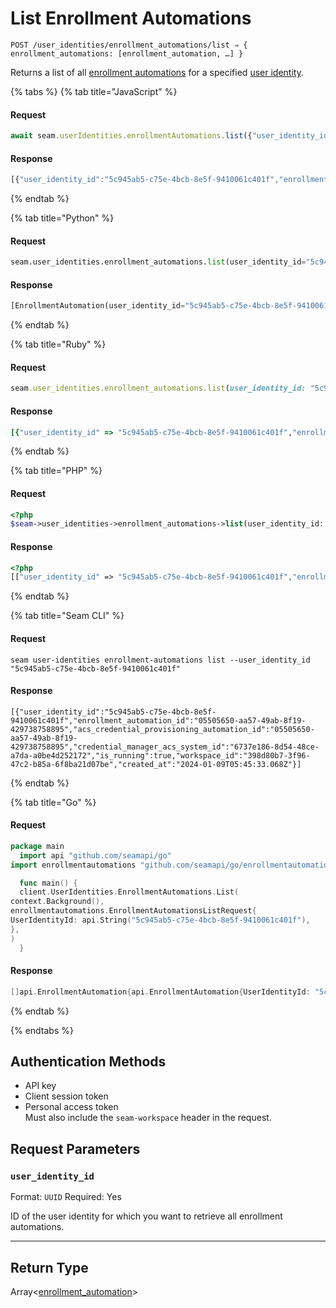 # List Enrollment Automations

```
POST /user_identities/enrollment_automations/list ⇒ { enrollment_automations: [enrollment_automation, …] }
```

Returns a list of all [enrollment automations](https://docs.seam.co/latest/capability-guides/mobile-access-in-development/issuing-mobile-credentials-from-an-access-control-system) for a specified [user identity](https://docs.seam.co/latest/capability-guides/mobile-access-in-development/managing-mobile-app-user-accounts-with-user-identities#what-is-a-user-identity).

{% tabs %}
{% tab title="JavaScript" %}
#### Request

```javascript
await seam.userIdentities.enrollmentAutomations.list({"user_identity_id":"5c945ab5-c75e-4bcb-8e5f-9410061c401f"})
```

#### Response

```javascript
[{"user_identity_id":"5c945ab5-c75e-4bcb-8e5f-9410061c401f","enrollment_automation_id":"05505650-aa57-49ab-8f19-429738758895","acs_credential_provisioning_automation_id":"05505650-aa57-49ab-8f19-429738758895","credential_manager_acs_system_id":"6737e186-8d54-48ce-a7da-a0be4d252172","is_running":true,"workspace_id":"398d80b7-3f96-47c2-b85a-6f8ba21d07be","created_at":"2024-01-09T05:45:33.068Z"}]
```
{% endtab %}

{% tab title="Python" %}
#### Request

```python
seam.user_identities.enrollment_automations.list(user_identity_id="5c945ab5-c75e-4bcb-8e5f-9410061c401f")
```

#### Response

```python
[EnrollmentAutomation(user_identity_id="5c945ab5-c75e-4bcb-8e5f-9410061c401f", enrollment_automation_id="05505650-aa57-49ab-8f19-429738758895", acs_credential_provisioning_automation_id="05505650-aa57-49ab-8f19-429738758895", credential_manager_acs_system_id="6737e186-8d54-48ce-a7da-a0be4d252172", is_running=true, workspace_id="398d80b7-3f96-47c2-b85a-6f8ba21d07be", created_at="2024-01-09T05:45:33.068Z")]
```
{% endtab %}

{% tab title="Ruby" %}
#### Request

```ruby
seam.user_identities.enrollment_automations.list(user_identity_id: "5c945ab5-c75e-4bcb-8e5f-9410061c401f")
```

#### Response

```ruby
[{"user_identity_id" => "5c945ab5-c75e-4bcb-8e5f-9410061c401f","enrollment_automation_id" => "05505650-aa57-49ab-8f19-429738758895","acs_credential_provisioning_automation_id" => "05505650-aa57-49ab-8f19-429738758895","credential_manager_acs_system_id" => "6737e186-8d54-48ce-a7da-a0be4d252172","is_running" => true,"workspace_id" => "398d80b7-3f96-47c2-b85a-6f8ba21d07be","created_at" => "2024-01-09T05:45:33.068Z"}]
```
{% endtab %}

{% tab title="PHP" %}
#### Request

```php
<?php
$seam->user_identities->enrollment_automations->list(user_identity_id: "5c945ab5-c75e-4bcb-8e5f-9410061c401f")
```

#### Response

```php
<?php
[["user_identity_id" => "5c945ab5-c75e-4bcb-8e5f-9410061c401f","enrollment_automation_id" => "05505650-aa57-49ab-8f19-429738758895","acs_credential_provisioning_automation_id" => "05505650-aa57-49ab-8f19-429738758895","credential_manager_acs_system_id" => "6737e186-8d54-48ce-a7da-a0be4d252172","is_running" => true,"workspace_id" => "398d80b7-3f96-47c2-b85a-6f8ba21d07be","created_at" => "2024-01-09T05:45:33.068Z"]]
```
{% endtab %}

{% tab title="Seam CLI" %}
#### Request

```seam_cli
seam user-identities enrollment-automations list --user_identity_id "5c945ab5-c75e-4bcb-8e5f-9410061c401f"
```

#### Response

```seam_cli
[{"user_identity_id":"5c945ab5-c75e-4bcb-8e5f-9410061c401f","enrollment_automation_id":"05505650-aa57-49ab-8f19-429738758895","acs_credential_provisioning_automation_id":"05505650-aa57-49ab-8f19-429738758895","credential_manager_acs_system_id":"6737e186-8d54-48ce-a7da-a0be4d252172","is_running":true,"workspace_id":"398d80b7-3f96-47c2-b85a-6f8ba21d07be","created_at":"2024-01-09T05:45:33.068Z"}]
```
{% endtab %}

{% tab title="Go" %}
#### Request

```go
package main
  import api "github.com/seamapi/go"
import enrollmentautomations "github.com/seamapi/go/enrollmentautomations"

  func main() {
  client.UserIdentities.EnrollmentAutomations.List(
context.Background(),
enrollmentautomations.EnrollmentAutomationsListRequest{
UserIdentityId: api.String("5c945ab5-c75e-4bcb-8e5f-9410061c401f"),
},
)
  }
```

#### Response

```go
[]api.EnrollmentAutomation{api.EnrollmentAutomation{UserIdentityId: "5c945ab5-c75e-4bcb-8e5f-9410061c401f", EnrollmentAutomationId: "05505650-aa57-49ab-8f19-429738758895", AcsCredentialProvisioningAutomationId: "05505650-aa57-49ab-8f19-429738758895", CredentialManagerAcsSystemId: "6737e186-8d54-48ce-a7da-a0be4d252172", IsRunning: true, WorkspaceId: "398d80b7-3f96-47c2-b85a-6f8ba21d07be", CreatedAt: "2024-01-09T05:45:33.068Z"}}
```
{% endtab %}

{% endtabs %}

## Authentication Methods

- API key
- Client session token
- Personal access token
  <br>Must also include the `seam-workspace` header in the request.

## Request Parameters

### `user_identity_id`

Format: `UUID`
Required: Yes

ID of the user identity for which you want to retrieve all enrollment automations.

***

## Return Type

Array<[enrollment\_automation](./)>
